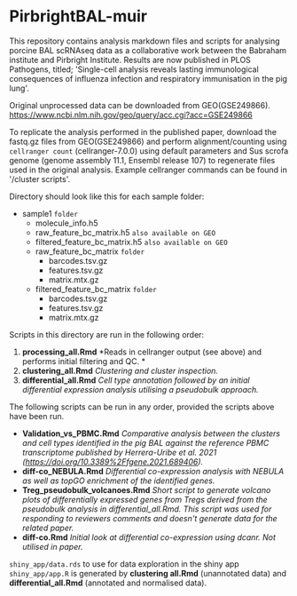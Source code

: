 # PirbrightBAL-muir

This repository contains analysis markdown files and scripts for analysing porcine BAL scRNAseq data as a collaborative work between the Babraham institute and Pirbright Institute. Results are now published in PLOS Pathogens, titled; 'Single-cell analysis reveals lasting immunological consequences of influenza infection and respiratory immunisation in the pig lung'.

Original unprocessed data can be downloaded from GEO(GSE249866).
https://www.ncbi.nlm.nih.gov/geo/query/acc.cgi?acc=GSE249866


To replicate the analysis performed in the published paper, download the fastq.gz files from GEO(GSE249866) and perform alignment/counting using `cellranger count` (cellranger-7.0.0) using default parameters and Sus scrofa genome (genome assembly 11.1, Ensembl release 107) to regenerate files used in the original analysis. Example cellranger commands can be found in '/cluster scripts'. 

Directory should look like this for each sample folder:

- sample1 `folder`
  - molecule_info.h5
  - raw_feature_bc_matrix.h5 `also available on GEO`
  - filtered_feature_bc_matrix.h5 `also available on GEO`
  - raw_feature_bc_matrix `folder`
    - barcodes.tsv.gz
    - features.tsv.gz
    - matrix.mtx.gz
  - filtered_feature_bc_matrix `folder`
    - barcodes.tsv.gz
    - features.tsv.gz
    - matrix.mtx.gz

Scripts in this directory are run in the following order:

1. **processing_all.Rmd** 
*Reads in cellranger output (see above) and performs initial filtering and QC. *
2. **clustering_all.Rmd** 
*Clustering and cluster inspection.*
3. **differential_all.Rmd** 
*Cell type annotation followed by an initial differential expression analysis utilising a pseudobulk approach.*

The following scripts can be run in any order, provided the scripts above have been run. 

- **Validation_vs_PBMC.Rmd** 
*Comparative analysis between the clusters and cell types identified in the pig BAL against the reference PBMC transcriptome published by Herrera-Uribe et al. 2021 (https://doi.org/10.3389%2Ffgene.2021.689406).*
- **diff-co_NEBULA.Rmd** 
*Differential co-expression analysis with NEBULA as well as topGO enrichment of the identified genes.*
- **Treg_pseudobulk_volcanoes.Rmd** 
*Short script to generate volcano plots of differentially expressed genes from Tregs derived from the pseudobulk analysis in differential_all.Rmd. This script was used for responding  to reviewers comments and doesn't generate data for the related paper.*
- **diff-co.Rmd**
*Initial look at differential co-expression using dcanr. Not utilised in paper.*

`shiny_app/data.rds` to use for data exploration in the shiny app `shiny_app/app.R` is generated by **clustering all.Rmd** (unannotated data) and **differential_all.Rmd** (annotated and normalised data). 

